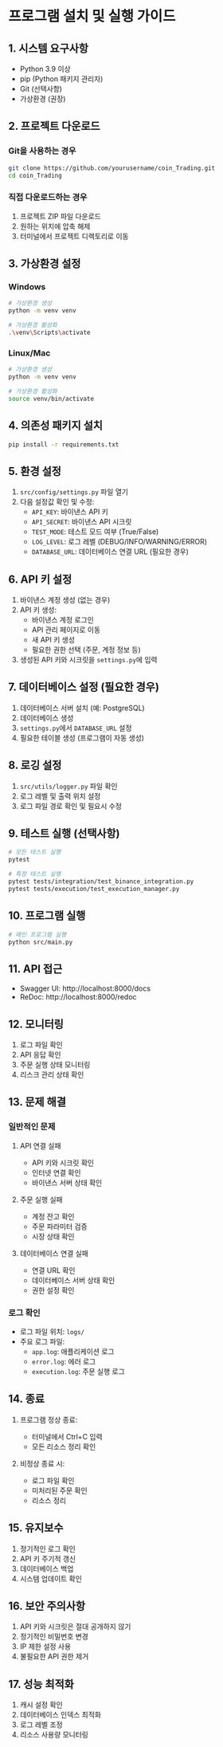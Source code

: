 # 프로그램 설치 및 실행 가이드

## 1. 시스템 요구사항
- Python 3.9 이상
- pip (Python 패키지 관리자)
- Git (선택사항)
- 가상환경 (권장)

## 2. 프로젝트 다운로드
### Git을 사용하는 경우
```bash
git clone https://github.com/yourusername/coin_Trading.git
cd coin_Trading
```

### 직접 다운로드하는 경우
1. 프로젝트 ZIP 파일 다운로드
2. 원하는 위치에 압축 해제
3. 터미널에서 프로젝트 디렉토리로 이동

## 3. 가상환경 설정
### Windows
```bash
# 가상환경 생성
python -m venv venv

# 가상환경 활성화
.\venv\Scripts\activate
```

### Linux/Mac
```bash
# 가상환경 생성
python -m venv venv

# 가상환경 활성화
source venv/bin/activate
```

## 4. 의존성 패키지 설치
```bash
pip install -r requirements.txt
```

## 5. 환경 설정
1. `src/config/settings.py` 파일 열기
2. 다음 설정값 확인 및 수정:
   - `API_KEY`: 바이낸스 API 키
   - `API_SECRET`: 바이낸스 API 시크릿
   - `TEST_MODE`: 테스트 모드 여부 (True/False)
   - `LOG_LEVEL`: 로그 레벨 (DEBUG/INFO/WARNING/ERROR)
   - `DATABASE_URL`: 데이터베이스 연결 URL (필요한 경우)

## 6. API 키 설정
1. 바이낸스 계정 생성 (없는 경우)
2. API 키 생성:
   - 바이낸스 계정 로그인
   - API 관리 페이지로 이동
   - 새 API 키 생성
   - 필요한 권한 선택 (주문, 계정 정보 등)
3. 생성된 API 키와 시크릿을 `settings.py`에 입력

## 7. 데이터베이스 설정 (필요한 경우)
1. 데이터베이스 서버 설치 (예: PostgreSQL)
2. 데이터베이스 생성
3. `settings.py`에서 `DATABASE_URL` 설정
4. 필요한 테이블 생성 (프로그램이 자동 생성)

## 8. 로깅 설정
1. `src/utils/logger.py` 파일 확인
2. 로그 레벨 및 출력 위치 설정
3. 로그 파일 경로 확인 및 필요시 수정

## 9. 테스트 실행 (선택사항)
```bash
# 모든 테스트 실행
pytest

# 특정 테스트 실행
pytest tests/integration/test_binance_integration.py
pytest tests/execution/test_execution_manager.py
```

## 10. 프로그램 실행
```bash
# 메인 프로그램 실행
python src/main.py
```

## 11. API 접근
- Swagger UI: http://localhost:8000/docs
- ReDoc: http://localhost:8000/redoc

## 12. 모니터링
1. 로그 파일 확인
2. API 응답 확인
3. 주문 실행 상태 모니터링
4. 리스크 관리 상태 확인

## 13. 문제 해결
### 일반적인 문제
1. API 연결 실패
   - API 키와 시크릿 확인
   - 인터넷 연결 확인
   - 바이낸스 서버 상태 확인

2. 주문 실행 실패
   - 계정 잔고 확인
   - 주문 파라미터 검증
   - 시장 상태 확인

3. 데이터베이스 연결 실패
   - 연결 URL 확인
   - 데이터베이스 서버 상태 확인
   - 권한 설정 확인

### 로그 확인
- 로그 파일 위치: `logs/`
- 주요 로그 파일:
  - `app.log`: 애플리케이션 로그
  - `error.log`: 에러 로그
  - `execution.log`: 주문 실행 로그

## 14. 종료
1. 프로그램 정상 종료:
   - 터미널에서 Ctrl+C 입력
   - 모든 리소스 정리 확인

2. 비정상 종료 시:
   - 로그 파일 확인
   - 미처리된 주문 확인
   - 리소스 정리

## 15. 유지보수
1. 정기적인 로그 확인
2. API 키 주기적 갱신
3. 데이터베이스 백업
4. 시스템 업데이트 확인

## 16. 보안 주의사항
1. API 키와 시크릿은 절대 공개하지 않기
2. 정기적인 비밀번호 변경
3. IP 제한 설정 사용
4. 불필요한 API 권한 제거

## 17. 성능 최적화
1. 캐시 설정 확인
2. 데이터베이스 인덱스 최적화
3. 로그 레벨 조정
4. 리소스 사용량 모니터링 